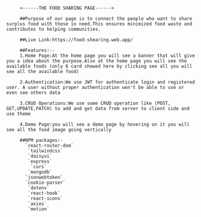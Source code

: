            
         <------THE FOOD SHARING PAGE------>

         ##Purpose of our page is to connect the people who want to share surplus food with those in need.This ensures minimized food waste and contributes to helping communities.

         ##Live Link:https://food-shearing.web.app/

         ##Features:--
         1.Home Page:At the home page you will see a banner that will give you a idea about the purpose.Also at the home page you will see the available foods (only 6 card showed here by clicking see all you will see all the available food)

         2.Authentication:We use JWT for authenticate login and registered user. A user without proper authentication won't be able to use or even see others data

         3.CRUD Operations:We use some CRUD operation like (POST, GET,UPDATE,PATCH) to add and get data from server to client side and use theme
         
         4.Demo Page:you will see a demo page by hovering on it you will see all the food image going vertically

         ##NPM packages:-
           `react-router-dom`
            `tailwindcss`
            `daisyui`
            `express`
             `cors`
            `mongodb`
           `jsonwebtoken`
           `cookie-parser`
            `dotenv`
            `react-hook`
            `react-icons`
            `axios`
            `motion`
